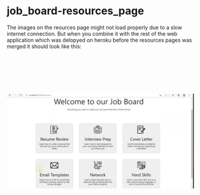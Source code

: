 # job_board-resources_page

The images on the reources page might not load properly due to a slow internet connection. But when you combine it with the rest of the web application which was delopyed on heroku 
before the resources pages was merged it should look like this:
<br/><br/>
<br/><br/>
<br/><br/>
<br/><br/>
![](resources_page.png)
